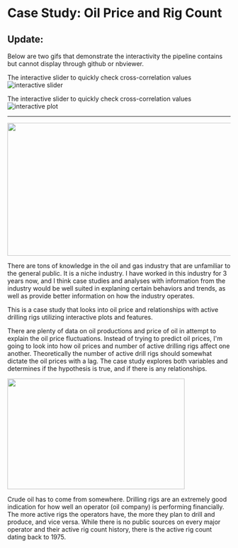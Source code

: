 # Case Study: Oil Price and Rig Count
## Update:
Below are two gifs that demonstrate the interactivity the pipeline contains but cannot display through github or nbviewer.


The interactive slider to quickly check cross-correlation values
![interactive slider](https://thumbs.gfycat.com/ObviousKeyBuffalo-size_restricted.gif)


The interactive slider to quickly check cross-correlation values
![interactive plot](https://thumbs.gfycat.com/EuphoricKindheartedHorsemouse-size_restricted.gif)


---


<img src="https://www.fairobserver.com/wp-content/uploads/2020/03/markets-2.jpg" width="900" height="300">


There are tons of knowledge in the oil and gas industry that are unfamiliar to the general public. It is a niche industry. I have worked in this industry for 3 years now, and I think case studies and analyses with information from the industry would be well suited in explaning certain behaviors and trends, as well as provide better information on how the industry operates. 

This is a case study that looks into oil price and relationships with active drilling rigs utilizing interactive plots and features. 

There are plenty of data on oil productions and price of oil in attempt to explain the oil price fluctuations. 
Instead of trying to predict oil prices, I'm going to look into how oil prices and number of active drilling rigs affect one another. Theoretically the number of active drill rigs should somewhat dictate the oil prices with a lag. The case study explores both variables and determines if the hypothesis is true, and if there is any relationships. 


<img src="https://images.rigzone.com/images/news/articles/158402_582x327.png" width="400" height="250">


Crude oil has to come from somewhere. Drilling rigs are an extremely good indication for how well an operator (oil company) is performing financially. 
The more active rigs the operators have, the more they plan to drill and produce, and vice versa. 
While there is no public sources on every major operator and their active rig count history, there is the active rig count dating back to 1975.
